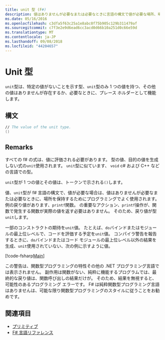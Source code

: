 ```yaml
---
title: unit 型 (F#)
description: 値はありませんが必要なまたは必要なときに言語の構文で値が必要な場所、場所を保持するために f# 'unit' の型を使用する多くの場合について説明します。
ms.date: 05/16/2016
ms.openlocfilehash: c3dfa5f63c25a1e8abc0f75b905c129b311479af
ms.sourcegitcommit: c7f3e2e9d6ead6cc3acd0d66b10a251d0c66e59d
ms.translationtype: MT
ms.contentlocale: ja-JP
ms.lasthandoff: 09/08/2018
ms.locfileid: "44204657"
---
```

# <a name="unit-type"></a>Unit 型

`unit`型は、特定の値がないことを示す型、`unit`型のみ 1 つの値を持つ、その他の値はありませんが存在するか、必要なときに、プレース ホルダーとして機能します。

## <a name="syntax"></a>構文

```fsharp
// The value of the unit type.
()
```

## <a name="remarks"></a>Remarks

すべての f# の式は、値に評価される必要があります。 型の値、目的の値を生成しない式の`unit`使用されます。 `unit`型に似ています、 `void` c# および C++ などの言語での型。

`unit`型が 1 つの値とその値は、トークンで示される`()`します。

値、`unit`型が f# 言語の構文で、値が必要な場合は、値はありませんが必要なまたは必要なときに、場所を保持するためにプログラミングでよく使用されます。 例の戻り値があります、`printf`関数。 の重要なアクション、`printf`操作が、関数で発生する関数が実際の値を返す必要はありません。 そのため、戻り値が型`unit`します。

一部のコンストラクトの期待を`unit`値。 たとえば、`do`バインドまたはモジュールの最上位レベルで、コードを評価する予定を`unit`値。 コンパイラ警告を報告するときに、`do`バインドまたはコード モジュールの最上位レベル以外の結果を生成、`unit`使用されていない、次の例に示すように値。

[!code-fsharp[Main](../../../samples/snippets/fsharp/lang-ref-1/snippet901.fs)]

この警告は、関数型プログラミングの特性その他の .NET プログラミング言語では表示されません。 副作用は関数がない、純粋に機能するプログラムでは、最終的な戻り値は、関数呼び出しの結果だけが。 そのため、結果を無視すると、可能性のあるプログラミング エラーです。 F# は純粋関数型プログラミング言語はありませんは、可能な限り関数型プログラミングのスタイルに従うことをお勧めです。

## <a name="see-also"></a>関連項目

- [プリミティブ](primitive-types.md)
- [F# 言語リファレンス](index.md)
